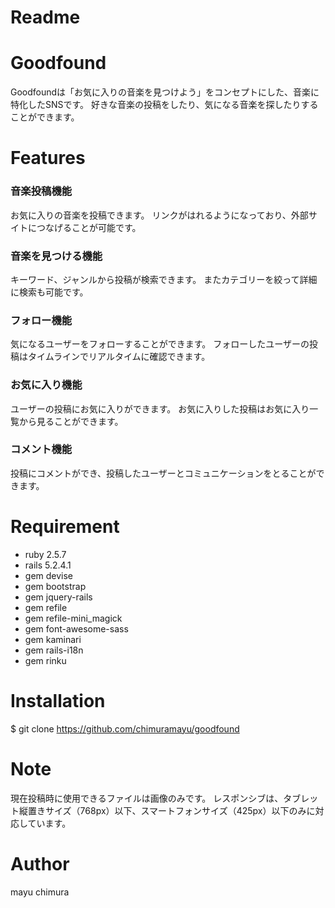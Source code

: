 # Readme
# Goodfound
 
Goodfoundは「お気に入りの音楽を見つけよう」をコンセプトにした、音楽に特化したSNSです。
好きな音楽の投稿をしたり、気になる音楽を探したりすることができます。
 
# Features

### 音楽投稿機能

お気に入りの音楽を投稿できます。
リンクがはれるようになっており、外部サイトにつなげることが可能です。

### 音楽を見つける機能

キーワード、ジャンルから投稿が検索できます。
またカテゴリーを絞って詳細に検索も可能です。

### フォロー機能

気になるユーザーをフォローすることができます。
フォローしたユーザーの投稿はタイムラインでリアルタイムに確認できます。

### お気に入り機能

ユーザーの投稿にお気に入りができます。
お気に入りした投稿はお気に入り一覧から見ることができます。

### コメント機能

投稿にコメントができ、投稿したユーザーとコミュニケーションをとることができます。
 
# Requirement

* ruby 2.5.7 
* rails 5.2.4.1
* gem devise
* gem bootstrap
* gem jquery-rails
* gem refile
* gem refile-mini_magick
* gem font-awesome-sass
* gem kaminari
* gem rails-i18n
* gem rinku
 
# Installation

$ git clone https://github.com/chimuramayu/goodfound
 
# Note

現在投稿時に使用できるファイルは画像のみです。
レスポンシブは、タブレット縦置きサイズ（768px）以下、スマートフォンサイズ（425px）以下のみに対応しています。
  
# Author

mayu chimura
